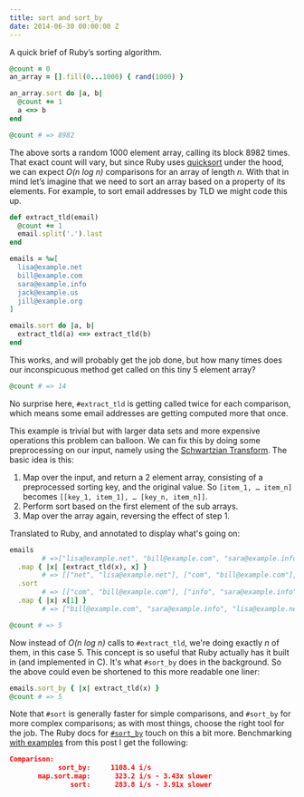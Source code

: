 ```yaml
---
title: sort and sort_by
date: 2014-06-30 00:00:00 Z
---
```


A quick brief of Ruby’s sorting algorithm.

~~~ruby
@count = 0
an_array = [].fill(0...1000) { rand(1000) }

an_array.sort do |a, b|
  @count += 1
  a <=> b
end

@count # => 8982
~~~

The above sorts a random 1000 element array, calling its block 8982 times. That exact count will vary, but since Ruby uses [quicksort](https://en.wikipedia.org/wiki/Quicksort) under the hood, we can expect *O(n log n)* comparisons for an array of length *n*. With that in mind let’s imagine that we need to sort an array based on a property of its elements. For example, to sort email addresses by TLD we might code this up.

~~~ruby
def extract_tld(email)
  @count += 1
  email.split('.').last
end

emails = %w[
  lisa@example.net
  bill@example.com
  sara@example.info
  jack@example.us
  jill@example.org
]

emails.sort do |a, b|
  extract_tld(a) <=> extract_tld(b)
end
~~~

This works, and will probably get the job done, but how many times does our inconspicuous method get called on this tiny 5 element array?

~~~ruby
@count # => 14
~~~

No surprise here, `#extract_tld` is getting called twice for each comparison, which means some email addresses are getting computed more that once.

This example is trivial but with larger data sets and more expensive operations this problem can balloon. We can fix this by doing some preprocessing on our input, namely using the [Schwartzian Transform](https://en.wikipedia.org/wiki/Schwartzian_transform). The basic idea is this:

1. Map over the input, and return a 2 element array, consisting of a preprocessed sorting key, and the original value. So `[item_1, … item_n]` becomes `[[key_1, item_1], … [key_n, item_n]]`.
2. Perform sort based on the first element of the sub arrays.
3. Map over the array again, reversing the effect of step 1.

Translated to Ruby, and annotated to display what's going on:

~~~ruby
emails
        # =>["lisa@example.net", "bill@example.com", "sara@example.info", "jack@example.us", "jill@example.org"]
  .map { |x| [extract_tld(x), x] }
        # => [["net", "lisa@example.net"], ["com", "bill@example.com"], ["info", "sara@example.info"], ["us", "jack@example.us"], ["org", "jill@example.org"]]
  .sort
        # => [["com", "bill@example.com"], ["info", "sara@example.info"], ["net", "lisa@example.net"], ["org", "jill@example.org"], ["us", "jack@example.us"]]
  .map { |x| x[1] }
        # => ["bill@example.com", "sara@example.info", "lisa@example.net", "jill@example.org", "jack@example.us"]

@count # => 5
~~~

Now instead of *O(n log n)* calls to `#extract_tld`, we're doing exactly *n* of them, in this case 5. This concept is so useful that Ruby actually has it built in (and implemented in C). It's what `#sort_by` does in the background. So the above could even be shortened to this more readable one liner:

~~~ruby
emails.sort_by { |x| extract_tld(x) }
@count # => 5
~~~

Note that `#sort` is generally faster for simple comparisons, and `#sort_by` for more complex comparisons; as with most things, choose the right tool for the job. The Ruby docs for [`#sort_by`](http://www.ruby-doc.org/core-2.1.2/Enumerable.html#method-i-sort_by) touch on this a bit more. Benchmarking [with examples](https://gist.github.com/larryfox/b999ef8484e5a2e61024) from this post I get the following:

~~~json
Comparison:
            sort_by:     1108.4 i/s
       map.sort.map:      323.2 i/s - 3.43x slower
               sort:      283.8 i/s - 3.91x slower
~~~